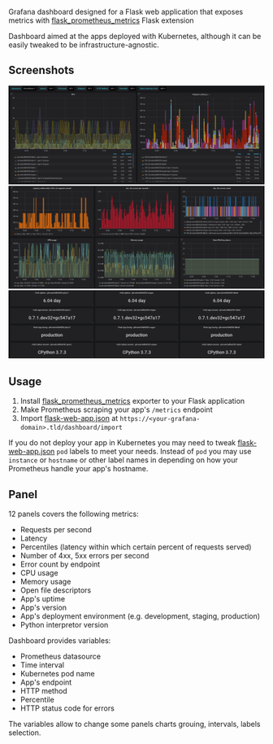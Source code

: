 Grafana dashboard designed for a Flask web application that exposes
metrics with
[flask_prometheus_metrics](https://github.com/pilosus/flask_prometheus_metrics)
Flask extension

Dashboard aimed at the apps deployed with Kubernetes, although it can
be easily tweaked to be infrastructure-agnostic.

## Screenshots ##

![Flask Web App Grafana Dashboard 1](/docs/flask-app-1.png?raw=true "RPS and Latency panels")
![Flask Web App Grafana Dashboard 2](/docs/flask-app-2.png?raw=true "Error panels, CPU, Memory, file descriptors usage ")
![Flask Web App Grafana Dashboard 3](/docs/flask-app-3.png?raw=true "App's uptime, version, deployment env, Python interpretor info")

## Usage ##

1. Install [flask_prometheus_metrics](https://github.com/pilosus/flask_prometheus_metrics) exporter to your Flask application
2. Make Prometheus scraping your app's ``/metrics`` endpoint
3. Import [flask-web-app.json](flask-web-app.json) at ``https://<your-grafana-domain>.tld/dashboard/import``

If you do not deploy your app in Kubernetes you may need to tweak
[flask-web-app.json](flask-web-app.json) ``pod`` labels to meet your
needs. Instead of ``pod`` you may use ``instance`` or ``hostname`` or
other label names in depending on how your Prometheus handle your
app's hostname.

## Panel ##

12 panels covers the following metrics:

- Requests per second
- Latency
- Percentiles (latency within which certain percent of requests served)
- Number of 4xx, 5xx errors per second
- Error count by endpoint
- CPU usage
- Memory usage
- Open file descriptors
- App's uptime
- App's version
- App's deployment environment (e.g. development, staging, production)
- Python interpretor version

Dashboard provides variables:

- Prometheus datasource
- Time interval
- Kubernetes pod name
- App's endpoint
- HTTP method
- Percentile
- HTTP status code for errors

The variables allow to change some panels charts grouing, intervals,
labels selection.
